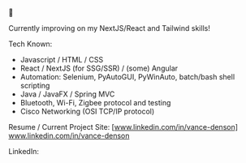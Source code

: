 👋

Currently improving on my NextJS/React and Tailwind skills!

Tech Known:
* Javascript / HTML / CSS
* React / NextJS (for SSG/SSR) / (some) Angular
* Automation: Selenium, PyAutoGUI, PyWinAuto, batch/bash shell scripting
* Java / JavaFX / Spring MVC
* Bluetooth, Wi-Fi, Zigbee protocol and testing
* Cisco Networking (OSI TCP/IP protocol)

Resume / Current Project Site:  [www.linkedin.com/in/vance-denson]  www.linkedin.com/in/vance-denson

LinkedIn: 

